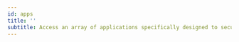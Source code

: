 ```yaml
---
id: apps
title: ''
subtitle: Access an array of applications specifically designed to secure your everyday needs, all with one login.
---
```

